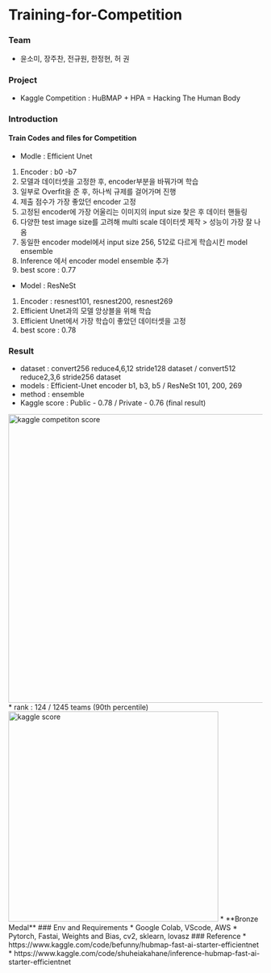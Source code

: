 # Training-for-Competition
### Team
* 윤소미, 장주찬, 전규원, 한정현, 허 권
### Project
* Kaggle Competition : HuBMAP + HPA = Hacking The Human Body
### Introduction
#### Train Codes and files for Competition
* Modle : Efficient Unet
1. Encoder : b0 -b7
2. 모델과 데이터셋을 고정한 후, encoder부분을 바꿔가며 학습
3. 일부로 Overfit을 준 후, 하나씩 규제를 걸어가며 진행
4. 제출 점수가 가장 좋았던 encoder 고정
5. 고정된 encoder에 가장 어울리는 이미지의 input size 찾은 후 데이터 핸들링
6. 다양한 test image size를 고려해 multi scale 데이터셋 제작 > 성능이 가장 잘 나옴
7. 동일한 encoder model에서 input size 256, 512로 다르게 학습시킨 model ensemble
8. Inference 에서 encoder model ensemble 추가
9. best score : 0.77
* Model : ResNeSt
1. Encoder : resnest101, resnest200, resnest269
2. Efficient Unet과의 모델 앙상블을 위해 학습
3. Efficient Unet에서 가장 학습이 좋았던 데이터셋을 고정
4. best score : 0.78
### Result
* dataset : convert256 reduce4,6,12 stride128 dataset / convert512 reduce2,3,6 stride256 dataset
* models : Efficient-Unet encoder b1, b3, b5 / ResNeSt 101, 200, 269
* method : ensemble
* Kaggle score : Public - 0.78 / Private - 0.76 (final result)
<img width="571" alt="kaggle competiton score" src="https://user-images.githubusercontent.com/106142393/192099762-6f3a314b-3e14-4eb3-bc17-f4dd6c125d38.PNG">
* rank : 124 / 1245 teams (90th percentile)
<img width="416" alt="kaggle score" src="https://user-images.githubusercontent.com/106142393/192099824-e2266a51-37b1-4150-a80e-72a7a5554a7f.PNG">
*  **Bronze Medal**
### Env and Requirements
* Google Colab, VScode, AWS
* Pytorch, Fastai, Weights and Bias, cv2, sklearn, lovasz
### Reference
* https://www.kaggle.com/code/befunny/hubmap-fast-ai-starter-efficientnet
* https://www.kaggle.com/code/shuheiakahane/inference-hubmap-fast-ai-starter-efficientnet
